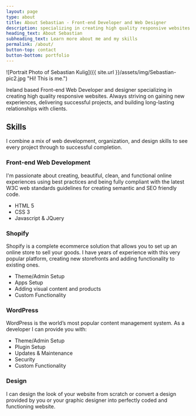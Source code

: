 ```yaml
---
layout: page
type: about
title: About Sebastian - Front-end Developer and Web Designer
description: specializing in creating high quality responsive websites with a mobile first approach. HTML5, CSS3, Javascript, CMS, Shopify.
heading_text: About Sebastian
subheading_text: Learn more about me and my skills
permalink: /about/
button-top: contact
button-bottom: portfolio
---
```


![Portrait Photo of Sebastian Kulig]({{ site.url }}/assets/img/Sebastian-pic2.jpg "Hi! This is me.")

Ireland based Front-end Web Developer and designer specializing in creating high quality responsive websites. Always striving on gaining new experiences, delivering successful projects, and building long-lasting relationships with clients.

## Skills
I combine a mix of web development, organization, and design skills to see every project through to successful completion.

### Front-end Web Development
I'm passionate about creating, beautiful, clean, and functional online experiences using best practices and being fully compliant with the latest W3C web standards guidelines for creating semantic and SEO friendly code.
* HTML 5
* CSS 3
* Javascript &amp; JQuery


### Shopify
Shopify is a complete ecommerce solution that allows you to set up an online store to sell your goods. I have years of experience with this very popular platform, creating new storefronts and adding functionality to existing ones.

* Theme/Admin Setup
* Apps Setup
* Adding visual content and products
* Custom Functionality


### WordPress
WordPress is the world’s most popular content management system. As a developer I can provide you with:

* Theme/Admin Setup
* Plugin Setup
* Updates &amp; Maintenance
* Security
* Custom Functionality


### Design
I can design the look of your website from scratch or convert a design provided by you or your graphic designer into perfectly coded and functioning website.
